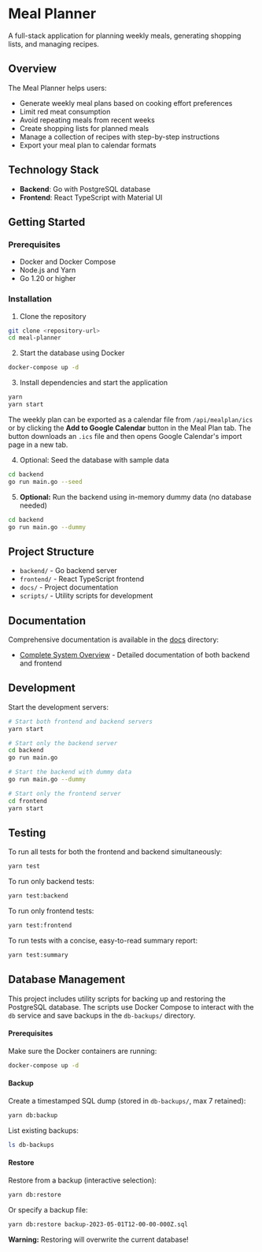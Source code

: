 # Meal Planner

A full-stack application for planning weekly meals, generating shopping lists, and managing recipes.

## Overview

The Meal Planner helps users:

- Generate weekly meal plans based on cooking effort preferences
- Limit red meat consumption
- Avoid repeating meals from recent weeks
- Create shopping lists for planned meals
- Manage a collection of recipes with step-by-step instructions
- Export your meal plan to calendar formats

## Technology Stack

- **Backend**: Go with PostgreSQL database
- **Frontend**: React TypeScript with Material UI

## Getting Started

### Prerequisites

- Docker and Docker Compose
- Node.js and Yarn
- Go 1.20 or higher

### Installation

1. Clone the repository

```bash
git clone <repository-url>
cd meal-planner
```

2. Start the database using Docker

```bash
docker-compose up -d
```

3. Install dependencies and start the application

```bash
yarn
yarn start
```

The weekly plan can be exported as a calendar file from `/api/mealplan/ics` or by clicking the **Add to Google Calendar** button in the Meal Plan tab. The button downloads an `.ics` file and then opens Google Calendar's import page in a new tab.

4. Optional: Seed the database with sample data

```bash
cd backend
go run main.go --seed
```

5. **Optional:** Run the backend using in-memory dummy data (no database needed)

```bash
cd backend
go run main.go --dummy
```

## Project Structure

- `backend/` - Go backend server
- `frontend/` - React TypeScript frontend
- `docs/` - Project documentation
- `scripts/` - Utility scripts for development

## Documentation

Comprehensive documentation is available in the [docs](./docs) directory:

- [Complete System Overview](./docs/MealPlannerSummary.md) - Detailed documentation of both backend and frontend

## Development

Start the development servers:

```bash
# Start both frontend and backend servers
yarn start

# Start only the backend server
cd backend
go run main.go

# Start the backend with dummy data
go run main.go --dummy

# Start only the frontend server
cd frontend
yarn start
```

## Testing

To run all tests for both the frontend and backend simultaneously:

```bash
yarn test
```

To run only backend tests:

```bash
yarn test:backend
```

To run only frontend tests:

```bash
yarn test:frontend
```

To run tests with a concise, easy-to-read summary report:

```bash
yarn test:summary
```

## Database Management

This project includes utility scripts for backing up and restoring the PostgreSQL database. The scripts use Docker Compose to interact with the `db` service and save backups in the `db-backups/` directory.

#### Prerequisites

Make sure the Docker containers are running:

```bash
docker-compose up -d
```

#### Backup

Create a timestamped SQL dump (stored in `db-backups/`, max 7 retained):

```bash
yarn db:backup
```

List existing backups:

```bash
ls db-backups
```

#### Restore

Restore from a backup (interactive selection):

```bash
yarn db:restore
```

Or specify a backup file:

```bash
yarn db:restore backup-2023-05-01T12-00-00-000Z.sql
```

**Warning:** Restoring will overwrite the current database!
